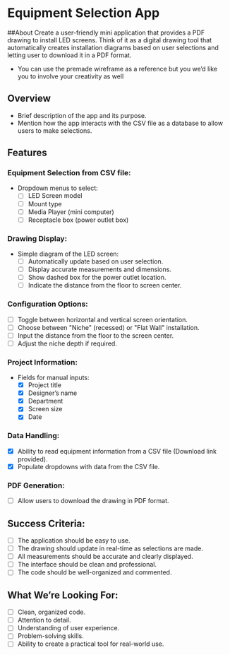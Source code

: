 # Equipment Selection App

##About
Create a user-friendly mini application that provides a PDF drawing to install LED screens. Think of it as a digital drawing tool that automatically creates installation diagrams based on user selections and letting user to download it in a PDF format.
* You can use the premade wireframe as a reference but you we’d like you to involve your creativity as well

## Overview
- Brief description of the app and its purpose.
- Mention how the app interacts with the CSV file as a database to allow users to make selections.

## Features

### Equipment Selection from CSV file:
- Dropdown menus to select:
  - [ ] LED Screen model
  - [ ] Mount type
  - [ ] Media Player (mini computer)
  - [ ] Receptacle box (power outlet box)

### Drawing Display:
- Simple diagram of the LED screen:
  - [ ] Automatically update based on user selection.
  - [ ] Display accurate measurements and dimensions.
  - [ ] Show dashed box for the power outlet location.
  - [ ] Indicate the distance from the floor to screen center.

### Configuration Options:
- [ ] Toggle between horizontal and vertical screen orientation.
- [ ] Choose between "Niche" (recessed) or "Flat Wall" installation.
- [ ] Input the distance from the floor to the screen center.
- [ ] Adjust the niche depth if required.

### Project Information:
- Fields for manual inputs:
  - [X] Project title
  - [X] Designer’s name
  - [X] Department
  - [X] Screen size
  - [X] Date

### Data Handling:
- [X] Ability to read equipment information from a CSV file (Download link provided).
- [X] Populate dropdowns with data from the CSV file.

### PDF Generation:
- [ ] Allow users to download the drawing in PDF format.

## Success Criteria:
- [ ] The application should be easy to use.
- [ ] The drawing should update in real-time as selections are made.
- [ ] All measurements should be accurate and clearly displayed.
- [ ] The interface should be clean and professional.
- [ ] The code should be well-organized and commented.

## What We’re Looking For:
- [ ] Clean, organized code.
- [ ] Attention to detail.
- [ ] Understanding of user experience.
- [ ] Problem-solving skills.
- [ ] Ability to create a practical tool for real-world use.